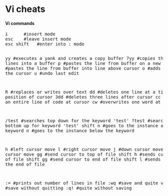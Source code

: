 Vi cheats
=========


<h4>Vi commands</h4>
<pre>
i      #insert mode
esc    #leave insert mode
esc shift   #enter into : mode


yy   #executes a yank and creates a copy buffer
7yy  #copies the first 7 lines into a buffer
p    #pastes the line from buffer on a new line
P    #pastes the line from buffer into line above cursor
o    #adds a line after the cursor
u    #undo last edit

R    #replaces or writes over text
dd   #deletes one line at a time at position of cursor
3dd  #deletes three lines after cursor
cc   #overwrites an entire line of code at cursor
cw   #overwrites one word at cursor

/test    #searches top down for the keyword 'test'
?test    #searches bottom up for keyword 'test'
shift n  #goes to the instance above the keyword
n        #goes to the instance below the keyword


h         #left cursor move
l         #right cursor move
j         #down cursor move
k         #up  cursor move
gg        #send cursor to top of file
shift h   #sends cursor to top of file
shift gg  #send cursor to end of file
shift l   #sends cursor to the end of file



:=    #prints out number of lines in file
:wq   #save and quite vi
:w    #save without quitting
:q!   #quite without saving


</pre>

